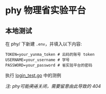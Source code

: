 # phy 物理省实验平台

## 本地测试

在 phy/ 下新建 `.env`，并填入以下内容:

```shell
TOKEN=your_yunma_token # 云码的账号 token
USERNAME=your_username # 学号
PASSWORD=your_password # 省实验平台的密码
```

执行 [login_test.go](login_test.go) 中的测例

*注: phy可能~~灵活~~关闭，需要留意由此导致的 404*

